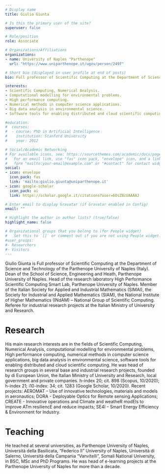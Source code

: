 ```yaml
---
# Display name
title: Giulio Giunta

# Is this the primary user of the site?
superuser: false

# Role/position
role: Associate

# Organizations/Affiliations
organizations:
- name: University of Naples "Parthenope"
  url: "https://www.uniparthenope.it/ugov/person/2497"

# Short bio (displayed in user profile at end of posts)
bio: Full professor of Scientific Computing at the Department of Science and Technology of the Parthenope University of Naples (Italy). Dean of the School of Science, Engineering and Heath, Parthenope University of Naples. Head of the research  laboratory High Performance Scientific Computing Smart Lab,  Parthenope University of Naples.

interests:
- Scientific Computing, Numerical Analysis.
- Computational modelling for environmental problems.
- High performance computing.
- Numerical methods in computer science applications.
- Big data analysis in environmental science.
- Software tools for enabling distributed and cloud scientific computing.

#education:
#  courses:
#  - course: PhD in Artificial Intelligence
#    institution: Stanford University
#    year: 2012

# Social/Academic Networking
# For available icons, see: https://sourcethemes.com/academic/docs/page-builder/#icons
#   For an email link, use "fas" icon pack, "envelope" icon, and a link in the
#   form "mailto:your-email@example.com" or "#contact" for contact widget.
social:
- icon: envelope
  icon_pack: fas
  link: 'mailto:giulio.giunta@uniparthenope.it'
- icon: google-scholar
  icon_pack: ai
  link: https://scholar.google.it/citations?user=6OsZ8cUAAAAJ

# Enter email to display Gravatar (if Gravatar enabled in Config)
email: ""

# Highlight the author in author lists? (true/false)
highlight_name: false

# Organizational groups that you belong to (for People widget)
#   Set this to `[]` or comment out if you are not using People widget.
#user_groups:
#- Researchers
#- Visitors
---
```


Giulio Giunta is Full professor of Scientific Computing at the Department of Science and Technology of the Parthenope University of Naples (Italy). 
Dean of the School of Science, Engineering and Heath, Parthenope University of Naples.
Head of the research  laboratory High Performance Scientific Computing Smart Lab,  Parthenope University of Naples.
Member of the Italian Society for Applied and Industrial Mathematics (SIMAI), the Society for Industrial and Applied Mathematics (SIAM), the National Institute of Higher Mathematics (INdAM) – National Group of Scientific Computing.
Referee for industrial research projects at the Italian Ministry of University and Research.

# Research
His main research interests are in the fields of Scientific Computing, Numerical Analysis, computational modelling for environmental problems, High performance computing, numerical methods in computer science applications, big data analysis in environmental science, software tools for enabling distributed and cloud scientific computing.
He was head of research groups in several base and industrial research projects, founded by di European Union, the Italian Ministry of University and Research, local government and private companies.
h-index 20;  cit. 898 (Scopus, 10/2020); h-index 21;  i10-index: 34; cit. 1283 (Google Scholar, 10/2020).
Recent projects: AEROMAT – Use of innovative technologies, materials and models in aeronautics; DORA - Deployable Optics for Remote sensing Applications; CREATE - Innovative operations and Climate and weatheR modEls to improve ATm resiliencE and reduce impacts; SE4I – Smart Energy Efficiency & Environment for Industry.

# Teaching
He teached at several universities, as  Parthenope University of Naples, Università della Basilicata, “Federico II” University of Naples, Università di Salerno, Università della Campania “Vanvitelli”, Somali National University, in BSC, MSc and PhD Programs. 
He was head of e-learning projects at the Parthenope University of Naples for more than a decade.

